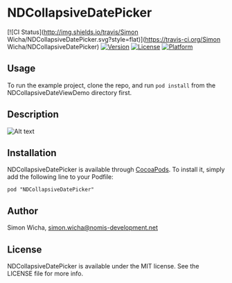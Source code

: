 # NDCollapsiveDatePicker

[![CI Status](http://img.shields.io/travis/Simon Wicha/NDCollapsiveDatePicker.svg?style=flat)](https://travis-ci.org/Simon Wicha/NDCollapsiveDatePicker)
[![Version](https://img.shields.io/cocoapods/v/NDCollapsiveDatePicker.svg?style=flat)](http://cocoadocs.org/docsets/NDCollapsiveDatePicker)
[![License](https://img.shields.io/cocoapods/l/NDCollapsiveDatePicker.svg?style=flat)](http://cocoadocs.org/docsets/NDCollapsiveDatePicker)
[![Platform](https://img.shields.io/cocoapods/p/NDCollapsiveDatePicker.svg?style=flat)](http://cocoadocs.org/docsets/NDCollapsiveDatePicker)

## Usage

To run the example project, clone the repo, and run `pod install` from the NDCollapsiveDateViewDemo directory first.

## Description

![Alt text](http://full/path/to/img.jpg "Optional title")

## Installation

NDCollapsiveDatePicker is available through [CocoaPods](http://cocoapods.org). To install
it, simply add the following line to your Podfile:

    pod "NDCollapsiveDatePicker"

## Author

Simon Wicha, simon.wicha@nomis-development.net

## License

NDCollapsiveDatePicker is available under the MIT license. See the LICENSE file for more info.

